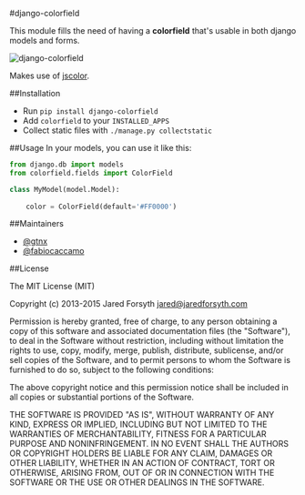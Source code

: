 #django-colorfield

This module fills the need of having a **colorfield** that's usable in both
django models and forms.

![django-colorfield](https://cloud.githubusercontent.com/assets/1035294/11273806/a015270a-8ed5-11e5-8546-1fd4cc241266.png)

Makes use of [jscolor](http://jscolor.com/).

##Installation
- Run ``pip install django-colorfield``
- Add ``colorfield`` to your ``INSTALLED_APPS``
- Collect static files with ``./manage.py collectstatic``

##Usage
In your models, you can use it like this:

```python
from django.db import models
from colorfield.fields import ColorField

class MyModel(model.Model):
    
    color = ColorField(default='#FF0000')
```
##Maintainers
- [@gtnx](https://github.com/gtnx)
- [@fabiocaccamo](https://github.com/fabiocaccamo)


##License

The MIT License (MIT)

Copyright (c) 2013-2015 Jared Forsyth <jared@jaredforsyth.com>

Permission is hereby granted, free of charge, to any person obtaining a copy
of this software and associated documentation files (the "Software"), to deal
in the Software without restriction, including without limitation the rights
to use, copy, modify, merge, publish, distribute, sublicense, and/or sell
copies of the Software, and to permit persons to whom the Software is
furnished to do so, subject to the following conditions:

The above copyright notice and this permission notice shall be included in
all copies or substantial portions of the Software.

THE SOFTWARE IS PROVIDED "AS IS", WITHOUT WARRANTY OF ANY KIND, EXPRESS OR
IMPLIED, INCLUDING BUT NOT LIMITED TO THE WARRANTIES OF MERCHANTABILITY,
FITNESS FOR A PARTICULAR PURPOSE AND NONINFRINGEMENT. IN NO EVENT SHALL THE
AUTHORS OR COPYRIGHT HOLDERS BE LIABLE FOR ANY CLAIM, DAMAGES OR OTHER
LIABILITY, WHETHER IN AN ACTION OF CONTRACT, TORT OR OTHERWISE, ARISING FROM,
OUT OF OR IN CONNECTION WITH THE SOFTWARE OR THE USE OR OTHER DEALINGS IN
THE SOFTWARE.
